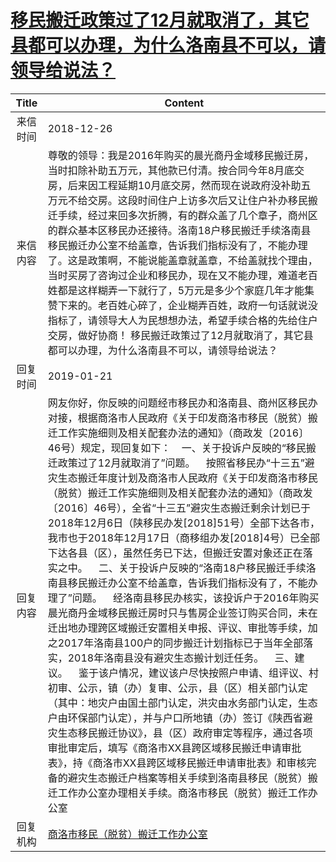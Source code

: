 # <a href="http://www.shangluo.gov.cn/zmhd/ldxxxx.jsp?urltype=leadermail.LeaderMailContentUrl&wbtreeid=1112&leadermailid=5094">移民搬迁政策过了12月就取消了，其它县都可以办理，为什么洛南县不可以，请领导给说法？</a>
|Title|Content|
|:---:|---|
|来信时间|2018-12-26|
|来信内容|尊敬的领导：我是2016年购买的晨光商丹金域移民搬迁房，当时扣除补助五万元，其他款已付清。按合同今年8月底交房，后来因工程延期10月底交房，然而现在说政府没补助五万元不给交房。这段时间住户上访多次后又让住户补办移民搬迁手续，经过来回多次折腾，有的群众盖了几个章子，商州区的群众基本区移民办还接待。洛南18户移民搬迁手续洛南县移民搬迁办公室不给盖章，告诉我们指标没有了，不能办理了。这是政策啊，不能说能盖章就盖章，不给盖就找个理由，当时买房了咨询过企业和移民办，现在又不能办理，难道老百姓都是这样糊弄一下就行了，5万元是多少个家庭几年才能集赞下来的。老百姓心碎了，企业糊弄百姓，政府一句话就说没指标了，请领导大人为民想想办法，希望手续合格的先给住户交房，做好协商！ 移民搬迁政策过了12月就取消了，其它县都可以办理，为什么洛南县不可以，请领导给说法？|
|回复时间|2019-01-21|
|回复内容|网友你好，你反映的问题经市移民办和洛南县、商州区移民办对接，根据商洛市人民政府《关于印发商洛市移民（脱贫）搬迁工作实施细则及相关配套办法的通知》（商政发〔2016〕46号）规定，现回复如下：    一、关于投诉户反映的“移民搬迁政策过了12月就取消了”问题。    按照省移民办“十三五”避灾生态搬迁年度计划及商洛市人民政府《关于印发商洛市移民（脱贫）搬迁工作实施细则及相关配套办法的通知》（商政发〔2016〕46号），全省“十三五”避灾生态搬迁剩余计划已于2018年12月6日（陕移民办发[2018]51号）全部下达各市，我市也于2018年12月17日（商移组办发[2018]4号）已全部下达各县（区），虽然任务已下达，但搬迁安置对象还正在落实之中。    二、关于投诉户反映的“洛南18户移民搬迁手续洛南县移民搬迁办公室不给盖章，告诉我们指标没有了，不能办理了”问题。    经洛南县移民办核实，该投诉户于2016年购买晨光商丹金域移民搬迁房时只与售房企业签订购买合同，未在迁出地办理跨区域搬迁安置相关申报、评议、审批等手续，加之2017年洛南县100户的同步搬迁计划指标已于当年全部落实，2018年洛南县没有避灾生态搬计划迁任务。    三、建议。    鉴于该户情况，建议该户尽快按照户申请、组评议、村初审、公示，镇（办）复审、公示，县（区）相关部门认定（其中：地灾户由国土部门认定，洪灾由水务部门认定，生态户由环保部门认定），并与户口所地镇（办）签订《陕西省避灾生态移民搬迁协议》，县（区）政府审定等程序，通过各项审批审定后，填写《商洛市XX县跨区域移民搬迁申请审批表》，持《商洛市XX县跨区域移民搬迁申请审批表》和审核完备的避灾生态搬迁户档案等相关手续到洛南县移民（脱贫）搬迁工作办公室办理相关手续。商洛市移民（脱贫）搬迁工作办公室|
|回复机构|<a href="../../categories/agencies/商洛市移民（脱贫）搬迁工作办公室.md">商洛市移民（脱贫）搬迁工作办公室</a>|
